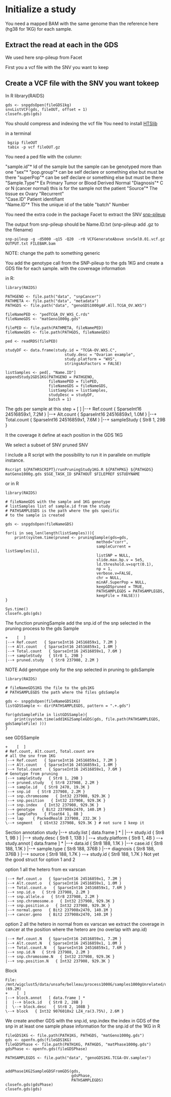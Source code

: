 # Initialize a study

You need a mapped BAM with the same genome than the 
reference here (hg38 for 1KG)
for each sample.

## Extract the read at each in the GDS

We used here snp-pileup from Facet

First you a vcf file with the SNV you want to keep

## Create a VCF file with the SNV you want tokeep
In R
    library(RAIDS)
    
    gds <- snpgdsOpen(fileGDS1kg)
    snvListVCF(gds, fileOUT, offset = 1)
    closefn.gds(gds)
    
You should compress and indexing the vcf file
You need to install [HTSlib](http://www.htslib.org/download/)

in a terminal

     bgzip fileOUT
     tabix -p vcf fileOUT.gz
     


You need a ped file with the column:

"sample.id"* Id of the sample but the sample can be genotyped more than one
"sex"*
"pop.group"* can be self declare or something else but must be there
"superPop"* can be self declare or something else but must be there
"Sample.Type"* Ex Primary Tumor or Blood Derived Normal 
"Diagnosis"* C or N (cancer normal) this is for the sample not the patient
"Source"* The tissue ex Ovary 
"Recurrent"  
"Case.ID" Patient identifiant     
"Name.ID"* This the unique id of the table
"batch" Number

You need the extra code in the package Facet to extract the SNV
[snp-pileup](https://github.com/mskcc/facets/tree/master/inst/extcode)

The output from snp-pileup should be Name.ID.txt 
(snp-pileup add .gz to the filename) 


    snp-pileup -g -d5000 -q15 -Q20  -r0 VCFGenerateAbove snvSel0.01.vcf.gz OUTPUT.txt FILEBAM.bam
    
    

NOTE: change the path to something generic

You add the genotype call from the SNP-pileup to
the gds 1KG and create a GDS file for each sample. 
with the covereage information

in R:

    library(RAIDS)
    
    PATHGENO <- file.path("data", "snpCancer")
    PATHMETA <- file.path("data", "metadata")
    PATHGDS <- file.path("data", "genoGDS1000gAF.All.TCGA_OV.WXS")
    
    fileNamePED <- "pedTCGA_OV_WXS_C.rds"
    fileNameGDS <- "matGeno1000g.gds"
    
    filePED <- file.path(PATHMETA, fileNamePED)
    fileNameGDS <- file.path(PATHGDS, fileNameGDS)
    
    ped <- readRDS(filePED)
    
    studyDF <- data.frame(study.id = "TCGA-OV.WXS.C",
                              study.desc = "Ovarian example",
                              study.platform = "WXS",
                              stringsAsFactors = FALSE)
    
    listSamples <- ped[, "Name.ID"]
    appendStudy2GDS1KG(PATHGENO = PATHGENO,
                       fileNamePED = filePED,
                       fileNameGDS = fileNameGDS,
                       listSamples = listSamples,
                       studyDesc = studyDF,
                       batch = 1)





The gds per sample at this step
    +    [  ]
    |--+ Ref.count   { SparseInt16 24516859x1, 7.2M }
    |--+ Alt.count   { SparseInt16 24516859x1, 1.0M }
    |--+ Total.count   { SparseInt16 24516859x1, 7.6M }
    |--+ sampleStudy   { Str8 1, 29B }

It the coverage it define at each position in the GDS 1KG

We select a subset of SNV pruned SNV

I include a R script with the possibility to run it in parallele
on mutliple instance.

    Rscript ${PATHRSCRIPT}/runPruningStudy1KG.R ${PATHPKG} ${PATHGDS} matGeno1000g.gds $SGE_TASK_ID $PATHOUT $FILEPREF $STUDYNAME

or in R

    library(RAIDS)
    
    # fileNameGDS with the sample and 1KG genotype
    # listSamples list of sample.id from the study
    # PATHSAMPLEGDS is the path where the gds specific 
    # to the sample is created
    
    gds <- snpgdsOpen(fileNameGDS)
    
    for(i in seq_len(length(listSamples))){
        print(system.time(pruned <- pruningSample(gds=gds,
                                            method="corr",
                                            sampleCurrent = listSamples[i],
                                            listSNP = NULL,
                                            slide.max.bp.v = 5e5,
                                            ld.threshold.v=sqrt(0.1),
                                            np = 1,
                                            verbose.v=FALSE,
                                            chr = NULL,
                                            minAF.SuperPop = NULL,
                                            keepGDSpruned = TRUE,
                                            PATHSAMPLEGDS = PATHSAMPLEGDS,
                                            keepFile = FALSE)))
    }
    
    Sys.time()
    closefn.gds(gds)

The function pruningSample add the snp.id of the snp selected 
in the pruning process to the gds Sample

    +    [  ]
    |--+ Ref.count   { SparseInt16 24516859x1, 7.2M }
    |--+ Alt.count   { SparseInt16 24516859x1, 1.0M }
    |--+ Total.count   { SparseInt16 24516859x1, 7.6M }
    |--+ sampleStudy   { Str8 1, 29B }
    |--+ pruned.study   { Str8 237908, 2.2M }


NOTE 
Add genotype only for the snp selected in pruning to gdsSample

    library(RAIDS)
    
    # fileNameGDS1KG the file to the gds1KG
    # PATHSAMPLEGDS the path where the files gdsSample 
    
    gds <- snpgdsOpen(fileNameGDS1KG)
    listGDSSample <- dir(PATHSAMPLEGDS, pattern = ".+.gds")
    
    for(gdsSampleFile in listGDSSample){
        print(system.time(add1KG2SampleGDS(gds, file.path(PATHSAMPLEGDS, gdsSampleFile) )))
    }


see GDSSample

    +    [  ]
    # Ref.count, Alt.count, Total.count are 
    # all the snv from 1KG
    |--+ Ref.count   { SparseInt16 24516859x1, 7.2M }
    |--+ Alt.count   { SparseInt16 24516859x1, 1.0M }
    |--+ Total.count   { SparseInt16 24516859x1, 7.6M }
    # Genotype from pruning
    |--+ sampleStudy   { Str8 1, 29B }    
    |--+ pruned.study   { Str8 237908, 2.2M }
    |--+ sample.id   { Str8 2470, 19.3K }
    |--+ snp.id   { Str8 237908, 2.2M }
    |--+ snp.chromosome   { Int32 237908, 929.3K }
    |--+ snp.position   { Int32 237908, 929.3K }
    |--+ snp.index   { Int32 237908, 929.3K }
    |--+ genotype   { Bit2 237908x2470, 140.1M }
    |--+ SamplePos   { Float64 1, 8B }
    |--+ lap    { PackedReal8 237908, 232.3K }
    \--+ segment   { UInt32 237908, 929.3K } # not sure I keep it


Section annotation study
    |--+ study.list   [ data.frame ] *
    |  |--+ study.id   { Str8 1, 9B }
    |  |--+ study.desc   { Str8 1, 13B }
    |  \--+ study.platform   { Str8 1, 4B }
    \--+ study.annot   [ data.frame ] *
       |--+ data.id   { Str8 188, 1.1K }
       |--+ case.id   { Str8 188, 1.1K }
       |--+ sample.type   { Str8 188, 376B }
       |--+ diagnosis   { Str8 188, 376B }
       |--+ source   { Str8 188, 1.7K }
       \--+ study.id   { Str8 188, 1.7K }
Not yet the good struct for option 1 and 2

option 1 all the hetero from ex varscan

    |--+ Ref.count.o   { SparseInt16 24516859x1, 7.2M }
    |--+ Alt.count.o   { SparseInt16 24516859x1, 1.0M }
    |--+ Total.count.o   { SparseInt16 24516859x1, 7.6M }
    |--+ snp.id.o   { Str8 237908, 2.2M }
    |--+ snp.allele.o   { Str8 237908, 2.2M }
    |--+ snp.chromosome.o   { Int32 237908, 929.3K }
    |--+ snp.position.o   { Int32 237908, 929.3K }
    |--+ normal.geno   { Bit2 237908x2470, 140.1M }
    |--+ cancer.geno   { Bit2 237908x2470, 140.1M }
    
option 2 all the hetero in normal from ex varscan we extract 
the coverage in cancer at the position where the hetero
are (no overlap with anp.id)

    |--+ Ref.count.N   { SparseInt16 24516859x1, 7.2M }
    |--+ Alt.count.N   { SparseInt16 24516859x1, 1.0M }
    |--+ Total.count.N   { SparseInt16 24516859x1, 7.6M }
    |--+ snp.id.N   { Str8 237908, 2.2M }
    |--+ snp.chromosome.N   { Int32 237908, 929.3K }
    |--+ snp.position.N   { Int32 237908, 929.3K }

Block

    File: /mnt/wigclust5/data/unsafe/belleau/process1000G/samples1000gUnrelated/data/genoGDS1KG.2022.04.18/testBlock.gds (69.2M)
    +    [  ]
    |--+ block.annot   [ data.frame ] *
    |  |--+ block.id   { Str8 2, 28B }
    |  \--+ block.desc   { Str8 2, 108B }
    \--+ block   { Int32 9076010x2 LZ4_ra(3.75%), 2.6M }


We create another GDS with the snp.id, 
snp.index the index in GDS of the snp in at least one sample
phase information for the snp.id of the 1KG 
in R

   
    fileGDS1KG <- file.path(PATH1KG, PATHGDS, "matGeno1000g.gds")
    gds <- openfn.gds(fileGDS1KG)
    fileGDSPhase <- file.path(PATH1KG, PATHGDS, "matPhase1000g.gds")
    gdsPhase <- openfn.gds(fileGDSPhase)
    
    PATHSAMPLEGDS <- file.path("data", "genoGDS1KG.TCGA-OV.samples")
    
    
    addPhase1KG2SampleGDSFromGDS(gds,
                                 gdsPhase,
                                 PATHSAMPLEGDS)
    closefn.gds(gdsPhase)
    closefn.gds(gds)


